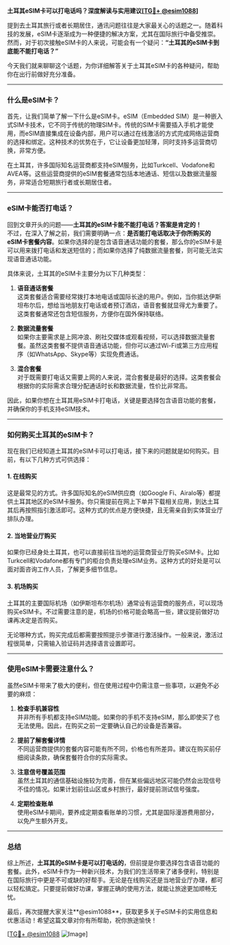 **土耳其eSIM卡可以打电话吗？深度解读与实用建议[[TG💪+ @esim1088](https://t.me/s/esim1088)]**

提到去土耳其旅行或者长期居住，通讯问题往往是大家最关心的话题之一。随着科技的发展，eSIM卡逐渐成为一种便捷的解决方案，尤其在国际旅行中备受推崇。然而，对于初次接触eSIM卡的人来说，可能会有一个疑问：**“土耳其的eSIM卡到底能不能打电话？”** 

今天我们就来聊聊这个话题，为你详细解答关于土耳其eSIM卡的各种疑问，帮助你在出行前做好充分准备。

---

### 什么是eSIM卡？

首先，让我们简单了解一下什么是eSIM卡。eSIM（Embedded SIM）是一种嵌入式SIM卡技术，它不同于传统的物理SIM卡。传统的SIM卡需要插入手机才能使用，而eSIM直接集成在设备内部，用户可以通过在线激活的方式完成网络运营商的选择和绑定。这种技术的优势在于，它让设备更加轻薄，同时支持多运营商切换，非常方便。

在土耳其，许多国际知名运营商都支持eSIM服务，比如Turkcell、Vodafone和AVEA等。这些运营商提供的eSIM套餐通常包括本地通话、短信以及数据流量服务，非常适合短期旅行者或长期居住者。

---

### eSIM卡能否打电话？

回到文章开头的问题——**土耳其的eSIM卡能不能打电话？答案是肯定的！**  
不过，在深入了解之前，我们需要明确一点：**是否能打电话取决于你所购买的eSIM卡套餐内容**。如果你选择的是包含语音通话功能的套餐，那么你的eSIM卡是可以用来拨打电话和发送短信的；而如果你选择了纯数据流量套餐，则可能无法实现语音通话功能。

具体来说，土耳其的eSIM卡主要分为以下几种类型：

1. **语音通话套餐**  
   这类套餐适合需要经常拨打本地电话或国际长途的用户。例如，当你抵达伊斯坦布尔后，想给当地朋友打电话或者预订酒店，语音套餐就显得尤为重要了。这类套餐通常还包含短信服务，方便你在国外保持联络。

2. **数据流量套餐**  
   如果你主要需求是上网冲浪、刷社交媒体或观看视频，可以选择数据流量套餐。虽然这类套餐不提供语音通话功能，但你可以通过Wi-Fi或第三方应用程序（如WhatsApp、Skype等）实现免费通话。

3. **混合套餐**  
   对于既需要打电话又需要上网的人来说，混合套餐是最好的选择。这类套餐会根据你的实际需求合理分配通话时长和数据流量，性价比非常高。

因此，如果你想在土耳其用eSIM卡打电话，关键是要选择包含语音功能的套餐，并确保你的手机支持eSIM技术。

---

### 如何购买土耳其的eSIM卡？

现在我们已经知道土耳其的eSIM卡可以打电话，接下来的问题就是如何购买。目前，有以下几种方式可供选择：

#### 1. 在线购买
这是最常见的方式。许多国际知名的eSIM供应商（如Google Fi、Airalo等）都提供土耳其地区的eSIM卡服务。你只需提前在网上下单并下载相关应用，到达土耳其后再按照指引激活即可。这种方式的优点是方便快捷，且无需亲自到实体营业厅排队办理。

#### 2. 当地营业厅购买
如果你已经身处土耳其，也可以直接前往当地的运营商营业厅购买eSIM卡。比如Turkcell和Vodafone都有专门的柜台负责处理eSIM业务。这种方式的好处是可以面对面咨询工作人员，了解更多细节信息。

#### 3. 机场购买
土耳其的主要国际机场（如伊斯坦布尔机场）通常设有运营商的服务点，可以现场购买eSIM卡。不过需要注意的是，机场的价格可能会略高一些，建议提前做好功课再决定是否购买。

无论哪种方式，购买完成后都需要按照提示步骤进行激活操作。一般来说，激活过程很简单，只需输入验证码并选择语言设置即可。

---

### 使用eSIM卡需要注意什么？

虽然eSIM卡带来了极大的便利，但在使用过程中仍需注意一些事项，以避免不必要的麻烦：

1. **检查手机兼容性**  
   并非所有手机都支持eSIM功能。如果你的手机不支持eSIM，那么即使买了也无法使用。因此，在购买之前一定要确认自己的设备是否兼容。

2. **提前了解套餐详情**  
   不同运营商提供的套餐内容可能有所不同，价格也有所差异。建议在购买前仔细阅读条款，确保套餐符合你的实际需求。

3. **注意信号覆盖范围**  
   虽然土耳其的通信基础设施较为完善，但在某些偏远地区可能仍然会出现信号不佳的情况。如果计划前往山区或乡村旅行，最好提前测试信号强度。

4. **定期检查账单**  
   使用eSIM卡期间，要养成定期查看账单的习惯，尤其是国际漫游费用部分，以免产生额外开支。

---

### 总结

综上所述，**土耳其的eSIM卡是可以打电话的**，但前提是你要选择包含语音功能的套餐。此外，eSIM卡作为一种新兴技术，为我们的生活带来了诸多便利，特别是在国际旅行中更是不可或缺的好帮手。无论是在线购买还是当地营业厅办理，都可以轻松搞定。只要提前做好功课，掌握正确的使用方法，就能让旅途更加顺畅无忧。

最后，再次提醒大家关注**@esim1088**，获取更多关于eSIM卡的实用信息和优惠活动！希望这篇文章对你有所帮助，祝你旅途愉快！

[[TG💪+ @esim1088](https://t.me/s/esim1088) ![Image](https://i.postimg.cc/4NQfJmqS/Snipaste-2025-05-13-00-14-12.png)]